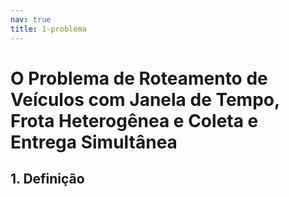 ```yaml
---
nav: true
title: 1-problema
---
```


# O Problema de Roteamento de Veículos com Janela de Tempo, Frota Heterogênea e Coleta e Entrega Simultânea

## 1. Definição

